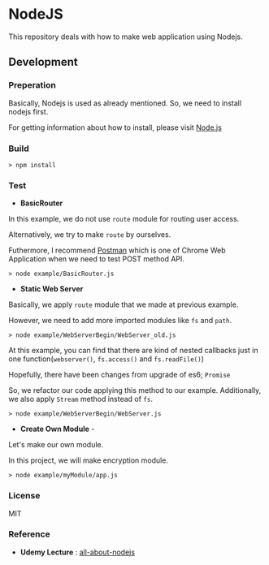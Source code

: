 # NodeJS

This repository deals with how to make web application using Nodejs.

## Development

### Preperation

Basically, Nodejs is used as already mentioned. So, we need to install nodejs first.

For getting information about how to install, please visit [Node.js](https://nodejs.org/en/)

### Build

```console
> npm install
```

### Test

- **BasicRouter**

In this example, we do not use `route` module for routing user access.

Alternatively, we try to make `route` by ourselves.

Futhermore, I recommend [Postman](https://chrome.google.com/webstore/detail/postman/fhbjgbiflinjbdggehcddcbncdddomop)
which is one of Chrome Web Application when we need to test POST method API.

```console
> node example/BasicRouter.js
```

- **Static Web Server**

Basically, we apply `route` module that we made at previous example.

However, we need to add more imported modules like `fs` and `path`.

```console
> node example/WebServerBegin/WebServer_old.js
```

At this example, you can find that there are kind of nested callbacks just in one function(`webserver()`, `fs.access()` and `fs.readFile()`)

Hopefully, there have been changes from upgrade of es6; `Promise`

So, we refactor our code applying this method to our example. Additionally, we also apply `Stream` method instead of `fs`.

```console
> node example/WebServerBegin/WebServer.js
```

- **Create Own Module** -

Let's make our own module.

In this project, we will make encryption module.

```console
> node example/myModule/app.js
```


### License

MIT

### Reference

- **Udemy Lecture** : [all-about-nodejs](https://www.udemy.com/all-about-nodejs/)
